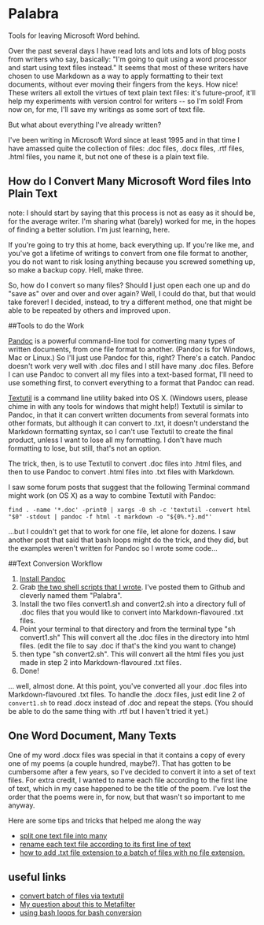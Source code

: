 Palabra
=======

Tools for leaving Microsoft Word behind.

Over the past several days I have read lots and lots and lots of blog posts from writers who say, basically: "I'm going to quit using a word processor and start using text files instead." It seems that most of these writers have chosen to use Markdown as a way to apply formatting to their text documents, without ever moving their fingers from the keys. How nice! These writers all extoll the virtues of text plain text files: it's future-proof, it'll help my experiments with version control for writers -- so I'm sold! From now on, for me, I'll save my writings as some sort of text file.

But what about everything I've already written? 

I've been writing in Microsoft Word since at least 1995 and in that time I have amassed quite the collection of files: .doc files, .docx files, .rtf files, .html files, you name it, but not one of these is a plain text file. 

## How do I Convert Many Microsoft Word files Into Plain Text

note: I should start by saying that this process is not as easy as it should be, for the average writer. I'm sharing what (barely) worked for me, in the hopes of finding a better solution. I'm just learning, here.

If you're going to try this at home, back everything up. If you're like me, and you've got a lifetime of writings to convert from one file format to another, you do not want to risk losing anything because you screwed something up, so make a backup copy. Hell, make three.

So, how do I convert so many files? Should I just open each one up and do "save as" over and over and over again? Well, I could do that, but that would take forever! I decided, instead, to try a different method, one that might be able to be repeated by others and improved upon.

##Tools to do the Work

[Pandoc](http://johnmacfarlane.net/pandoc/) is a powerful command-line tool for converting many types of written documents, from one file format to another. (Pandoc is for Windows, Mac or Linux.) So I'll just use Pandoc for this, right? There's a catch. Pandoc doesn't work very well with .doc files and I still have many .doc files. Before I can use Pandoc to convert all my files into a text-based format, I'll need to use something first, to convert everything to a format that Pandoc can read.

[Textutil](https://developer.apple.com/library/mac/documentation/Darwin/Reference/ManPages/man1/textutil.1.html) is a command line utility baked into OS X. (Windows users, please chime in with any tools for windows that might help!) Textutil is similar to Pandoc, in that it can convert written documents from several formats into other formats, but although it can convert to .txt, it doesn't understand the Markdown formatting syntax, so I can't use Textutil to create the final product, unless I want to lose all my formatting. I don't have much formatting to lose, but still, that's not an option.

The trick, then, is to use Textutil to convert .doc files into .html files, and then to use Pandoc to convert .html files into .txt files with Markdown. 

I saw some forum posts that suggest that the following Terminal command might work (on OS X) as a way to combine Textutil with Pandoc:

```find . -name '*.doc' -print0 | xargs -0 sh -c 'textutil -convert html "$0" -stdout | pandoc -f html -t markdown -o "${0%.*}.md"'```

…but I couldn't get that to work for one file, let alone for dozens. I saw another post that said that bash loops might do the trick, and they did, but the examples weren't written for Pandoc so I wrote some code...

##Text Conversion Workflow

1. [Install Pandoc](http://johnmacfarlane.net/pandoc/installing.html)
2. Grab [the two shell scripts that I wrote](https://github.com/dylan-k/Palabra). I've posted them to Github and cleverly named them "Palabra".
3. Install the two files convert1.sh and convert2.sh into a directory full of .doc files that you would like to convert into Markdown-flavoured .txt files.
4. Point your terminal to that directory and from the terminal type "sh convert1.sh" This will convert all the .doc files in the directory into html files. (edit the file to say .doc if that's the kind you want to change)
5. then type "sh convert2.sh". This will convert all the html files you just made in step 2 into Markdown-flavoured .txt files.
4. Done!

… well, almost done. At this point, you've converted all your .doc files into Markdown-flavoured .txt files. To handle the .docx files, just edit line 2 of `convert1.sh` to read .docx instead of .doc and repeat the steps. (You should be able to do the same thing with .rtf but I haven't tried it yet.)

## One Word Document, Many Texts

One of my word .docx files was special in that it contains a copy of every one of my poems (a couple hundred, maybe?). That has gotten to be cumbersome after a few years, so I've decided to convert it into a set of text files. For extra credit, I wanted to name each file according to the first line of text, which in my case happened to be the title of the poem. I've lost the order that the poems were in, for now, but that wasn't so important to me anyway.

Here are some tips and tricks that helped me along the way

- [split one text file into many](https://gist.github.com/dylan-k/6517987)
- [rename each text file according to its first line of text](https://gist.github.com/dylan-k/6531959)
- [how to add .txt file extension to a batch of files with no file extension.](https://gist.github.com/dylan-k/6518333)

## useful links

- [convert batch of files via textutil](http://hints.macworld.com/article.php?story=20060309220909384) 
- [My question about this to Metafilter](http://ask.metafilter.com/248126/Convert-Many-Word-Documents-to-Markdown#3604336)
- [using bash loops for bash conversion](http://blog.silentumbrella.com/2009/10/08/bash-loops-are-fun-for-batch-conversion.html)






